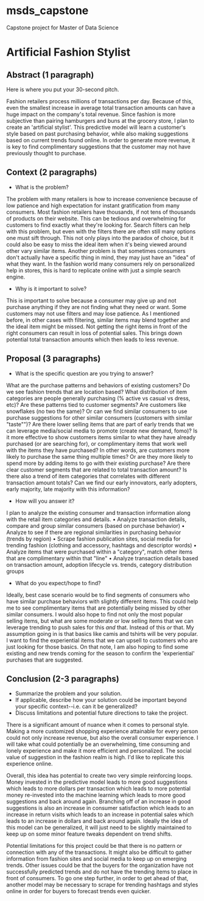 # msds_capstone
Capstone project for Master of Data Science

# Artificial Fashion Stylist

## Abstract (1 paragraph)

Here is where you put your 30-second pitch. 

Fashion retailers process millions of transactions per day. Because of this, even the smallest increase in average total transaction amounts can have a huge impact on the company's total revenue. Since fashion is more subjective than pairing hamburgers and buns at the grocery store, I plan to create an 'artificial stylist'. This predictive model will learn a customer's style based on past purchasing behavior, while also making suggestions based on current trends found online. In order to generate more revenue, it is key to find complimentary suggestions that the customer may not have previously thought to purchase.

## Context (2 paragraphs)

- What is the problem?

The problem with many retailers is how to increase convenience because of low patience and high expectation for instant gratification from many consumers. Most fashion retailers have thousands, if not tens of thousands of products on their website. This can be tedious and overwhelming for customers to find exactly what they're looking for. Search filters can help with this problem, but even with the filters there are often still many options one must sift through. This not only plays into the paradox of choice, but it could also be easy to miss the ideal item when it's being viewed around other vary similar items. Another problem is that sometimes consumers don't actually have a specific thing in mind, they may just have an "idea" of what they want. In the fashion world many consumers rely on personalized help in stores, this is hard to replicate online with just a simple search engine.

- Why is it important to solve?

This is important to solve because a consumer may give up and not purchase anything if they are not finding what they need or want. Some customers may not use filters and may lose patience. As I mentioned before, in other cases with filtering, similar items may blend together and the ideal item might be missed. Not getting the right items in front of the right consumers can result in loss of potential sales. This brings down potential total transaction amounts which then leads to less revenue. 


## Proposal (3 paragraphs)

- What is the specific question are you trying to answer?

What are the purchase patterns and behaviors of existing customers? Do we see fashion trends that are location based? What distribution of item categories are people generally purchasing (% active vs casual vs dress, etc)? Are these patterns tied to customer segments? Are customers like snowflakes (no two the same)? Or can we find similar consumers to use purchase suggestions for other similar consumers (customers with similar "taste"")? Are there lower selling items that are part of early trends that we can leverage media/social media to promote (create new demand, fomo)? Is it more effective to show customers items similar to what they have already purchased (or are searching for), or complimentary items that work well with the items they have purchased? In other words, are customers more likely to purchase the same thing multiple times? Or are they more likely to spend more by adding items to go with their existing purchase? Are there clear customer segments that are related to total transaction amount? Is there also a trend of item categories that correlates with different transaction amount totals? Can we find our early innovators, early adopters, early majority, late majority with this information?  

- How will you answer it?

I plan to analyze the existing consumer and transaction information along with the retail item categories and details. 
• Analyze transaction details, compare and group similar consumers (based on purchase behavior)
• Analyze to see if there are regional similarities in purchasing behavior (trends by region)
• Scrape fashion publication sites, social media for trending fashion (clothing and accessory, hashtags and descriptor words)
• Analyze items that were purchased within a "category", match other items that are complimentary within that "line" 
• Analyze transaction details based on transaction amount, adoption lifecycle vs. trends, category distribution groups

- What do you expect/hope to find?

Ideally, best case scenario would be to find segments of consumers who have similar purchase behaviors with slightly different items. This could help me to see complimentary items that are potentially being missed by other similar consumers. I would also hope to find not only the most popular selling items, but what are some moderate or low selling items that we can leverage trending to push sales for this *and* that. Instead of this *or* that. My assumption going in is that basics like camis and tshirts will be very popular. I want to find the experiential items that we can upsell to customers who are just looking for those basics. On that note, I am also hoping to find some existing and new trends coming for the season to confirm the 'experiential' purchases that are suggested.

## Conclusion (2-3 paragraphs)

- Summarize the problem and your solution.
- If applicable, describe how your solution could be important beyond your specific context--i.e. can it be generalized?
- Discuss limitations and potential future directions to take the project.

There is a significant amount of nuance when it comes to personal style. Making a more customized shopping experience attainable for every person could not only increase revenue, but also the overall consumer experience. I will take what could potentially be an overwhelming, time consuming and lonely experience and make it more efficient and personalized. The social value of suggestion in the fashion realm is high. I'd like to replicate this experience online. 

Overall, this idea has potential to create two very simple reinforcing loops. Money invested in the predictive model leads to more good suggestions which leads to more dollars per transaction which leads to more potential money re-invested into the machine learning which leads to more good suggestions and back around again. Branching off of an increase in good suggestions is also an increase in consumer satisfaction which leads to an increase in return visits which leads to an increase in potential sales which leads to an increase in dollars and back around again. Ideally the idea of this model can be generalized, it will just need to be slightly maintained to keep up on some minor feature tweaks dependent on trend shifts.

Potential limitations for this project could be that there is no pattern or connection with any of the transactions. It might also be difficult to gather information from fashion sites and social media to keep up on emerging trends. Other issues could be that the buyers for the organization have not successfully predicted trends and do not have the trending items to place in front of consumers. To go one step further, in order to get ahead of that, another model may be necessary to scrape for trending hashtags and styles online in order for buyers to forecast trends even quicker. 



